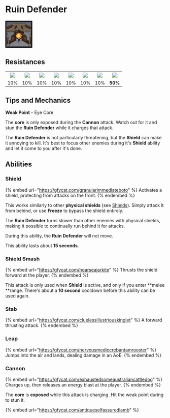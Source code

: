 # Ruin Defender

![](../../.gitbook/assets/ruin-defender.png)

## Resistances

|                                            |                                             |                                            |                                               |                                             |                                           |                                              |                                                |
| :----------------------------------------: | :-----------------------------------------: | :----------------------------------------: | :-------------------------------------------: | :-----------------------------------------: | :---------------------------------------: | :------------------------------------------: | :--------------------------------------------: |
| ![](../../.gitbook/assets/pyro\_small.png) | ![](../../.gitbook/assets/hydro\_small.png) | ![](../../.gitbook/assets/cryo\_small.png) | ![](../../.gitbook/assets/electro\_small.png) | ![](../../.gitbook/assets/anemo\_small.png) | ![](../../.gitbook/assets/geo\_small.png) | ![](../../.gitbook/assets/dendro\_small.png) | ![](../../.gitbook/assets/physical\_small.png) |
|                     10%                    |                     10%                     |                     10%                    |                      10%                      |                     10%                     |                    10%                    |                      10%                     |                     **50%**                    |

## Tips and Mechanics

**Weak Point** - Eye Core

The **core** is only exposed during the **Cannon** attack. Watch out for it and stun the **Ruin Defender** while it charges that attack.

The **Ruin Defender** is not particularly threatening, but the **Shield** can make it annoying to kill. It's best to focus other enemies during it's **Shield** ability and let it come to you after it's done.

## Abilities

### Shield

{% embed url="https://gfycat.com/granularimmediateboto" %}
Activates a shield, protecting from attacks on the front.
{% endembed %}

This works similarly to other **physical shields** (see [Shields](../../mechanics/shields.md)). Simply attack it from behind, or use **Freeze** to bypass the shield entirely.

The **Ruin Defender** turns slower than other enemies with physical shields, making it possible to continually run behind it for attacks.

During this ability, the **Ruin Defender** will not move.

This ability lasts about **15 seconds**.

### Shield Smash

{% embed url="https://gfycat.com/hoarseajarkite" %}
Thrusts the shield forward at the player.
{% endembed %}

This attack is only used when **Shield** is active, and only if you enter **melee **range. There's about a **10 second** cooldown before this ability can be used again.

### Stab

{% embed url="https://gfycat.com/cluelessillustriouskinglet" %}
A forward thrusting attack.
{% endembed %}

### Leap

{% embed url="https://gfycat.com/nervousmediocrebantamrooster" %}
Jumps into the air and lands, dealing damage in an AoE.
{% endembed %}

### Cannon

{% embed url="https://gfycat.com/exhaustedsomeaustraliancattledog" %}
Charges up, then releases an energy blast at the player.
{% endembed %}

The **core** is **exposed** while this attack is charging. Hit the weak point during to stun it.

{% embed url="https://gfycat.com/antiqueselfassuredlamb" %}
